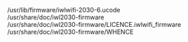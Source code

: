 /usr/lib/firmware/iwlwifi-2030-6.ucode  
/usr/share/doc/iwl2030-firmware  
/usr/share/doc/iwl2030-firmware/LICENCE.iwlwifi\_firmware  
/usr/share/doc/iwl2030-firmware/WHENCE  
